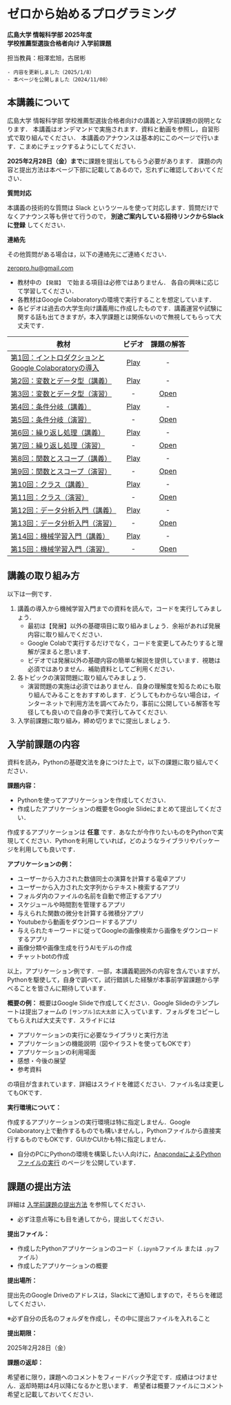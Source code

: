 # ゼロから始めるプログラミング

**広島大学 情報科学部 2025年度**<br>
**学校推薦型選抜合格者向け 入学前課題**

担当教員：相澤宏旭，古居彬

````{card} お知らせ
- 内容を更新しました（2025/1/8）
- 本ページを公開しました（2024/11/08）

````

## 本講義について

広島大学 情報科学部 学校推薦型選抜合格者向けの講義と入学前課題の説明となります．
本講義はオンデマンドで実施されます．資料と動画を参照し，自習形式で取り組んでください．
本講義のアナウンスは基本的にこのページで行います．こまめにチェックするようにしてください．

**2025年2月28日（金）まで**に課題を提出してもらう必要があります．
課題の内容と提出方法は本ページ下部に記載してあるので，忘れずに確認しておいてください．

**質問対応**

本講義の技術的な質問は Slack というツールを使って対応します．質問だけでなくアナウンス等も併せて行うので， **別途ご案内している招待リンクからSlackに登録** してください．

**連絡先**

その他質問がある場合は，以下の連絡先にご連絡ください．

zeropro.hu@gmail.com


- 教材中の `【発展】 `で始まる項目は必修ではありません． 各自の興味に応じて学習してください．
- 各教材はGoogle Colaboratoryの環境で実行することを想定しています．
- 各ビデオは過去の大学生向け講義用に作成したものです．講義運営や試験に関する話も出てきますが，本入学課題とは関係ないので無視してもらって大丈夫です．

| 教材 | ビデオ | 課題の解答 |
| ---- | :----: | :----: | 
| [第1回：イントロダクションと<br>Google Colaboratoryの導入](docs/01/introduction_and_setup.ipynb) | [Play](https://youtu.be/glnqTywph_o) | - |
| [第2回：変数とデータ型（講義）](docs/02/variables_and_data_types.ipynb) | [Play](https://youtu.be/2_AAvgfWeOM) | - | 
| [第3回：変数とデータ型（演習）](docs/03/exercise_variables_and_data_types.ipynb)  | - | [Open](docs/03_ans/answer_variables_and_data_types.ipynb) |
| [第4回：条件分岐（講義）](docs/04/conditional_branch.ipynb) | [Play](https://youtu.be/lCBqvETrbHI) | - |
| [第5回：条件分岐（演習）](docs/05/exercise_conditional_branch.ipynb) | - | [Open](docs/05_ans/answer_conditional_branch.ipynb) |
| [第6回：繰り返し処理（講義）](docs/06/loops.ipynb) | [Play](https://youtu.be/msyS1w1p1Kc) | - |
| [第7回：繰り返し処理（演習）](docs/07/exercise_loops.ipynb)  | - | [Open](docs/07_ans/answer_loops.ipynb) | 
| [第8回：関数とスコープ（講義）](docs/08/functions_and_scope.ipynb) | [Play](https://youtu.be/LIg_xSdXM6U) | - | 
| [第9回：関数とスコープ（演習）](docs/09/exercise_functions_and_scope.ipynb) | - | [Open](docs/09_ans/answer_functions_and_scope.ipynb) | 
| [第10回：クラス（講義）](docs/10/class.ipynb) | [Play](https://youtu.be/v5iuj0GzAE0) | - | 
| [第11回：クラス（演習）](docs/11/exercise_class.ipynb)  | - | [Open](docs/11_ans/answer_class.ipynb) | 
| [第12回：データ分析入門（講義）](docs/12/introduction_to_data_analysis.ipynb) | [Play](https://youtu.be/INzjqed_lCw) | - | 
| [第13回：データ分析入門（演習）](docs/13/exercise_introduction_to_data_analysis.ipynb)  | - | [Open](docs/13_ans/answer_introduction_to_data_analysis.ipynb) | 
| [第14回：機械学習入門（講義）](docs/14/introduction_to_machine_learning.ipynb) | [Play](https://youtu.be/DSf0xKEnh6o) | - |
| [第15回：機械学習入門（演習）](docs/15/exercise_introduction_to_machine_learning.ipynb)  | - | [Open](docs/15_ans/answer_introduction_to_machine_learning.ipynb) |

## 講義の取り組み方

以下は一例です．

1. 講義の導入から機械学習入門までの資料を読んで，コードを実行してみましょう．
    - 最初は【発展】以外の基礎項目に取り組みましょう．余裕があれば発展内容に取り組んでください．
    - Google Colabで実行するだけでなく，コードを変更してみたりすると理解が深まると思います．
    - ビデオでは発展以外の基礎内容の簡単な解説を提供しています．視聴は必須ではありません．補助資料としてご利用ください．
2. 各トピックの演習問題に取り組んでみましょう．
    - 演習問題の実施は必須ではありません．自身の理解度を知るためにも取り組んでみることをおすすめします．どうしてもわからない場合は，インターネットで利用方法を調べてみたり，事前に公開している解答を写径しても良いので自身の手で実行してみてください. 
3. 入学前課題に取り組み，締め切りまでに提出しましょう．

## 入学前課題の内容

資料を読み，Pythonの基礎文法を身につけた上で，以下の課題に取り組んでください．

**課題内容：**

- Pythonを使ってアプリケーションを作成してください．
- 作成したアプリケーションの概要をGoogle Slideにまとめて提出してください．

作成するアプリケーションは **任意** です．あなたが今作りたいものをPythonで実現してください．Pythonを利用していれば，どのようなライブラリやパッケージを利用しても良いです．

**アプリケーションの例：**

- ユーザーから入力された数値同士の演算を計算する電卓アプリ
- ユーザーから入力された文字列からテキスト検索するアプリ
- フォルダ内のファイルの名前を自動で修正するアプリ
- スケジュールや時間割を管理するアプリ
- 与えられた関数の微分を計算する微積分アプリ
- Youtubeから動画をダウンロードするアプリ
- 与えられたキーワードに従ってGoogleの画像検索から画像をダウンロードするアプリ
- 画像分類や画像生成を行うAIモデルの作成
- チャットbotの作成

以上，アプリケーション例です．一部，本講義範囲外の内容を含んでいますが，Pythonを駆使して，自身で調べて，試行錯誤した経験が本事前学習課題から学べることを皆さんに期待しています．

**概要の例：**
概要はGoogle Slideで作成してください．Google Slideのテンプレートは提出フォームの `[サンプル]広大太郎` に入っています．フォルダをコピーしてもらえれば大丈夫です．スライドには
- アプリケーションの実行に必要なライブラリと実行方法
- アプリケーションの機能説明（図やイラストを使ってもOKです）
- アプリケーションの利用場面
- 感想・今後の展望
- 参考資料

の項目が含まれています．詳細はスライドを確認ください．ファイル名は変更してもOKです．

**実行環境について：**

作成するアプリケーションの実行環境は特に指定しません．Google Colaboratory上で動作するものでも構いませんし，Pythonファイルから直接実行するものでもOKです．GUIかCUIかも特に指定しません．

- 自分のPCにPythonの環境を構築したい人向けに，[AnacondaによるPythonファイルの実行](docs/anaconda_python/anaconda_python.md) のページを公開しています．

## 課題の提出方法

詳細は [入学前課題の提出方法](docs/submission/submission.md) を参照してください．
  - 必ず注意点等にも目を通してから，提出してください．

**提出ファイル：**

- 作成したPythonアプリケーションのコード（`.ipynb`ファイル または `.py`ファイル）
- 作成したアプリケーションの概要

**提出場所：**

提出先のGoogle Driveのアドレスは，Slackにて通知しますので，そちらを確認してください．

※必ず自分の氏名のフォルダを作成し，その中に提出ファイルを入れること

**提出期限：**

2025年2月28日（金）

**課題の返却：**

希望者に限り，課題へのコメントをフィードバック予定です．成績はつけません．返却時期は4月以降になるかと思います． 希望者は概要ファイルにコメント希望と記載しておいてください．